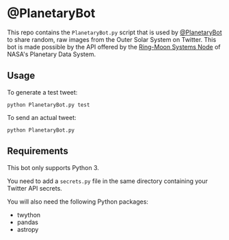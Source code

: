 # @PlanetaryBot

This repo contains the `PlanetaryBot.py` script that is used
by [@PlanetaryBot](https://twitter.com/PlanetaryBot) to share random, raw images from the Outer Solar System on Twitter.
This bot is made possible by the API offered by the [Ring-Moon Systems Node](http://pds-rings.seti.org/)
of NASA's Planetary Data System.

## Usage

To generate a test tweet:
```
python PlanetaryBot.py test
```

To send an actual tweet:
```
python PlanetaryBot.py
```


## Requirements

This bot only supports Python 3.

You need to add a `secrets.py` file in the same directory containing your
Twitter API secrets.

You will also need the following Python packages:

* twython
* pandas
* astropy
